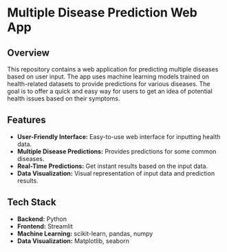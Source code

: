 # Multiple Disease Prediction Web App

## Overview

This repository contains a web application for predicting multiple diseases based on user input. The app uses machine learning models trained on health-related datasets to provide predictions for various diseases. The goal is to offer a quick and easy way for users to get an idea of potential health issues based on their symptoms.

## Features

- **User-Friendly Interface:** Easy-to-use web interface for inputting health data.
- **Multiple Disease Predictions:** Provides predictions for some common diseases.
- **Real-Time Predictions:** Get instant results based on the input data.
- **Data Visualization:** Visual representation of input data and prediction results.

## Tech Stack

- **Backend:** Python
- **Frontend:** Streamlit
- **Machine Learning:** scikit-learn, pandas, numpy
- **Data Visualization:** Matplotlib, seaborn
